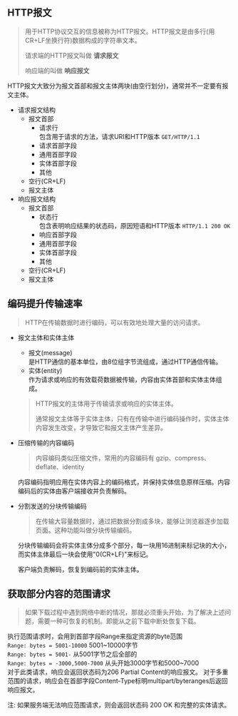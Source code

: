 ## HTTP报文
> 用于HTTP协议交互的信息被称为HTTP报文。HTTP报文是由多行(用CR+LF坐换行符)数据构成的字符串文本。
> 
> 请求端的HTTP报文叫做 **请求报文**
> 
> 响应端的叫做 **响应报文** 

HTTP报文大致分为报文首部和报文主体两块(由空行划分)，通常并不一定要有报文主体。

- 请求报文结构
    - 报文首部
        - 请求行  
        包含用于请求的方法，请求URI和HTTP版本 `GET/HTTP/1.1`
        - 请求首部字段
        - 通用首部字段
        - 实体首部字段
        - 其他
    - 空行(CR+LF)
    - 报文主体
- 响应报文结构
    - 报文首部
        - 状态行  
        包含表明响应结果的状态码，原因短语和HTTP版本 `HTTP/1.1 200 OK`
        - 响应首部字段
        - 通用首部字段
        - 实体首部字段
        - 其他
    - 空行(CR+LF)
    - 报文主体

## 编码提升传输速率
  > HTTP在传输数据时进行编码，可以有效地处理大量的访问请求。

- 报文主体和实体主体
    - 报文(message)  
    是HTTP通信的基本单位，由8位组字节流组成，通过HTTP通信传输。
    - 实体(entity)  
    作为请求或响应的有效载荷数据被传输，内容由实体首部和实体主体组成。
    
  > HTTP报文的主体用于传输请求或响应的实体主体。
  > 
  > 通常报文主体等于实体主体，只有在传输中进行编码操作时，实体主体内容发生改变，才导致它和报文主体产生差异。

- 压缩传输的内容编码
  > 内容编码类似压缩文件，常用的内容编码有 gzip、compress、deflate、identity

  内容编码指明应用在实体内容上的编码格式，并保持实体信息原样压缩。内容编码后的实体由客户端接收并负责解码。

- 分割发送的分块传输编码
  > 在传输大容量数据时，通过把数据分割成多块，能够让浏览器逐步加载页面。这种功能叫做分块传输编码。

  分块传输编码会将实体主体分成多个部分，每一块用16进制来标记块的大小，而实体主体最后一块会使用"0(CR+LF)"来标记。

  客户端负责解码，恢复到编码前的实体主体。

## 获取部分内容的范围请求
  > 如果下载过程中遇到网络中断的情况，那就必须重头开始，为了解决上述问题，需要一种可恢复的机制。即能从之前下载中断处恢复下载。

  执行范围请求时，会用到首部字段Range来指定资源的byte范围  
  `Range: bytes = 5001-10000` 5001~10000字节  
  `Range: bytes = 5001-` 从5001字节之后全部的  
  `Range: bytes = -3000,5000-7000` 从头开始3000字节和5000~7000  
  对于此类请求，响应会返回状态码为206 Partial Content的响应报文。 对于多重范围的请求，响应会在首部字段Content-Type标明multipart/byteranges后返回响应报文。
  
  注: 如果服务端无法响应范围请求，则会返回状态码 200 OK 和完整的实体请求。
